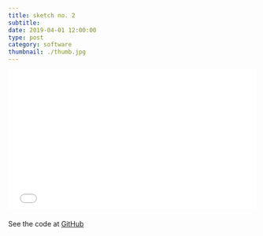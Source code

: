 ```yaml
---
title: sketch no. 2
subtitle:
date: 2019-04-01 12:00:00
type: post
category: software
thumbnail: ./thumb.jpg
---
```


<style type="text/css">
.resp-container {
  position: relative;
  overflow: hidden;
  padding-top: 56.25%;
  margin-bottom: 20px;
}
.resp-iframe {
    position: absolute;
    top: 0;
    left: 0;
    width: 100%;
    height: 100%;
    border: 0;
}
</style>

<div class="resp-container">
  <iframe id="sketch-2"
      class="resp-iframe"
      title="sketch-2"
      src="/three-2/index.html"
      scrolling="no">
  </iframe>
</div>

See the code at [GitHub](https://github.com/rjsalvadorr/portfolio-v4a/blob/master/static/three-2/js/index.js)
